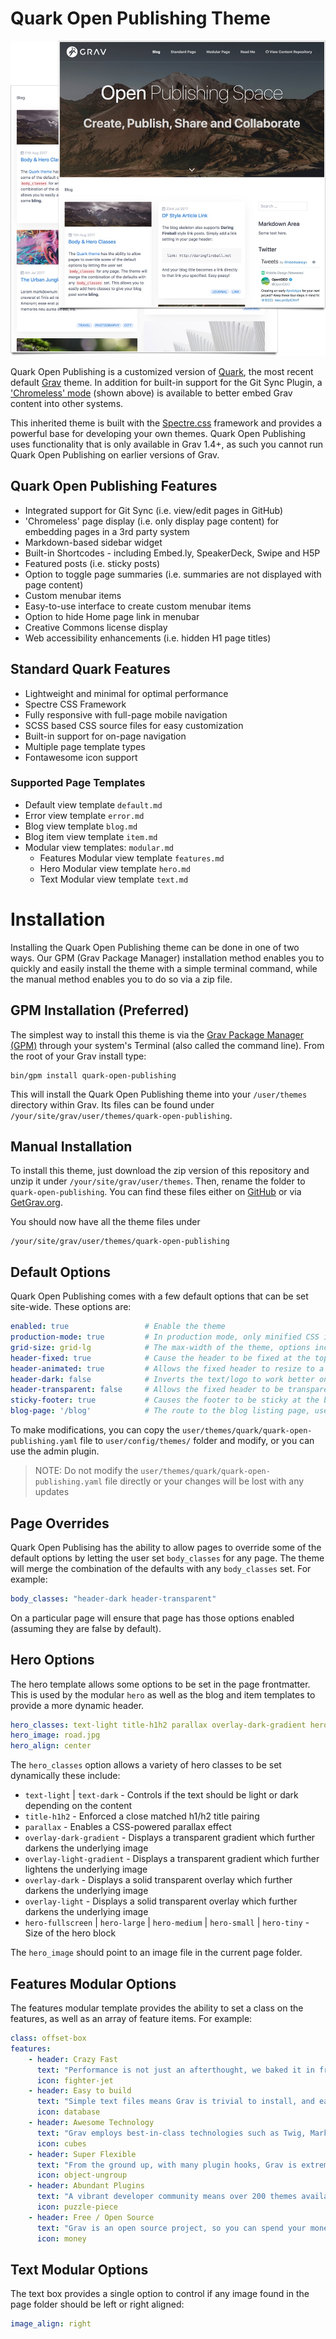 # Quark Open Publishing Theme

![Quark Open Publishing Theme](screenshot.jpg)

Quark Open Publishing is a customized version of [Quark](https://github.com/getgrav/grav-theme-quark), the most recent default [Grav](http://getgrav.org) theme. In addition for built-in support for the Git Sync Plugin, a ['Chromeless' mode](http://demo.hibbittsdesign.org/grav-skeleton-open-publishing-chromeless-site/) (shown above) is available to better embed Grav content into other systems.

This inherited theme is built with the [Spectre.css](https://picturepan2.github.io/spectre/) framework and provides a powerful base for developing your own themes. Quark Open Publishing uses functionality that is only available in Grav 1.4+, as such you cannot run Quark Open Publishing on earlier versions of Grav.

## Quark Open Publishing Features

* Integrated support for Git Sync (i.e. view/edit pages in GitHub)
* 'Chromeless' page display (i.e. only display page content) for embedding pages in a 3rd party system
* Markdown-based sidebar widget
* Built-in Shortcodes - including Embed.ly, SpeakerDeck, Swipe and H5P
* Featured posts (i.e. sticky posts)
* Option to toggle page summaries (i.e. summaries are not displayed with page content)
* Custom menubar items
* Easy-to-use interface to create custom menubar items
* Option to hide Home page link in menubar
* Creative Commons license display
* Web accessibility enhancements (i.e. hidden H1 page titles)

## Standard Quark Features

* Lightweight and minimal for optimal performance
* Spectre CSS Framework
* Fully responsive with full-page mobile navigation
* SCSS based CSS source files for easy customization
* Built-in support for on-page navigation
* Multiple page template types
* Fontawesome icon support

### Supported Page Templates

* Default view template `default.md`
* Error view template `error.md`
* Blog view template `blog.md`
* Blog item view template `item.md`
* Modular view templates: `modular.md`
  * Features Modular view template `features.md`
  * Hero Modular view template `hero.md`
  * Text Modular view template `text.md`

# Installation

Installing the Quark Open Publishing theme can be done in one of two ways. Our GPM (Grav Package Manager) installation method enables you to quickly and easily install the theme with a simple terminal command, while the manual method enables you to do so via a zip file.

## GPM Installation (Preferred)

The simplest way to install this theme is via the [Grav Package Manager (GPM)](http://learn.getgrav.org/advanced/grav-gpm) through your system's Terminal (also called the command line).  From the root of your Grav install type:

    bin/gpm install quark-open-publishing

This will install the Quark Open Publishing theme into your `/user/themes` directory within Grav. Its files can be found under `/your/site/grav/user/themes/quark-open-publishing`.

## Manual Installation

To install this theme, just download the zip version of this repository and unzip it under `/your/site/grav/user/themes`. Then, rename the folder to `quark-open-publishing`. You can find these files either on [GitHub](https://github.com/hibbitts-design/grav-theme-quark-open-publishing) or via [GetGrav.org](http://getgrav.org/downloads/themes).

You should now have all the theme files under

    /your/site/grav/user/themes/quark-open-publishing

## Default Options

Quark Open Publishing comes with a few default options that can be set site-wide.  These options are:

```yaml
enabled: true                 # Enable the theme
production-mode: true         # In production mode, only minified CSS is used. When disabled, nested CSS with sourcemaps are enabled
grid-size: grid-lg            # The max-width of the theme, options include: `grid-xl`, `grid-lg`, and `grid-md`
header-fixed: true            # Cause the header to be fixed at the top of the browser
header-animated: true         # Allows the fixed header to resize to a smaller header when scrolled
header-dark: false            # Inverts the text/logo to work better on dark backgrounds
header-transparent: false     # Allows the fixed header to be transparent over the page
sticky-footer: true           # Causes the footer to be sticky at the bottom of the page
blog-page: '/blog'            # The route to the blog listing page, useful for a blog style layout with sidebar
```

To make modifications, you can copy the `user/themes/quark/quark-open-publishing.yaml` file to `user/config/themes/` folder and modify, or you can use the admin plugin.

> NOTE: Do not modify the `user/themes/quark/quark-open-publishing.yaml` file directly or your changes will be lost with any updates

## Page Overrides

Quark Open Publising has the ability to allow pages to override some of the default options by letting the user set `body_classes` for any page.  The theme will merge the combination of the defaults with any `body_classes` set. For example:

```yaml
body_classes: "header-dark header-transparent"
```

On a particular page will ensure that page has those options enabled (assuming they are false by default).

## Hero Options

The hero template allows some options to be set in the page frontmatter. This is used by the modular `hero` as well as the blog and item templates to provide a more dynamic header.

```yaml
hero_classes: text-light title-h1h2 parallax overlay-dark-gradient hero-large
hero_image: road.jpg
hero_align: center
```

The `hero_classes` option allows a variety of hero classes to be set dynamically these include:

* `text-light` | `text-dark` - Controls if the text should be light or dark depending on the content
* `title-h1h2` - Enforced a close matched h1/h2 title pairing
* `parallax` - Enables a CSS-powered parallax effect
* `overlay-dark-gradient` - Displays a transparent gradient which further darkens the underlying image
* `overlay-light-gradient` - Displays a transparent gradient which further lightens the underlying image
* `overlay-dark` - Displays a solid transparent overlay which further darkens the underlying image
* `overlay-light` - Displays a solid transparent overlay which further darkens the underlying image
* `hero-fullscreen` | `hero-large` | `hero-medium` | `hero-small` | `hero-tiny` - Size of the hero block

The `hero_image` should point to an image file in the current page folder.

## Features Modular Options

The features modular template provides the ability to set a class on the features, as well as an array of feature items.  For example:

```yaml
class: offset-box
features:
    - header: Crazy Fast
      text: "Performance is not just an afterthought, we baked it in from the start!"
      icon: fighter-jet
    - header: Easy to build
      text: "Simple text files means Grav is trivial to install, and easy to maintain"
      icon: database
    - header: Awesome Technology
      text: "Grav employs best-in-class technologies such as Twig, Markdown &amp; Yaml"
      icon: cubes
    - header: Super Flexible
      text: "From the ground up, with many plugin hooks, Grav is extremely extensible"
      icon: object-ungroup
    - header: Abundant Plugins
      text: "A vibrant developer community means over 200 themes available to download"
      icon: puzzle-piece
    - header: Free / Open Source
      text: "Grav is an open source project, so you can spend your money on other stuff"
      icon: money
```

## Text Modular Options

The text box provides a single option to control if any image found in the page folder should be left or right aligned:

```yaml
image_align: right
```
